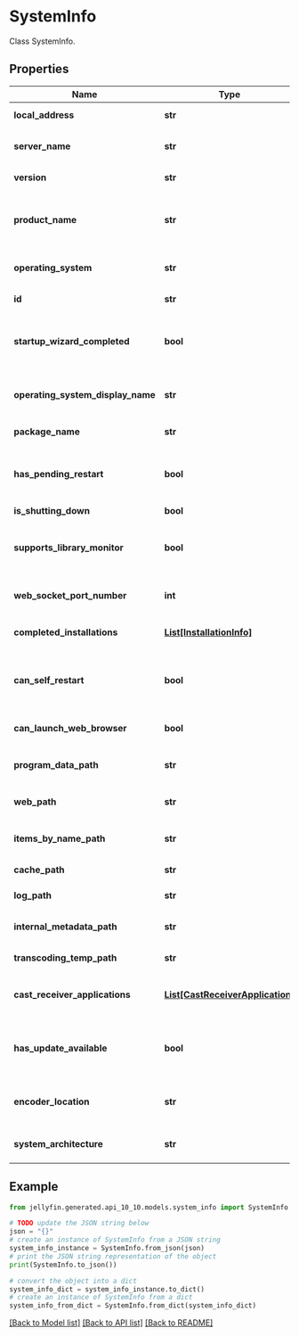 # SystemInfo

Class SystemInfo.

## Properties

Name | Type | Description | Notes
------------ | ------------- | ------------- | -------------
**local_address** | **str** | Gets or sets the local address. | [optional] 
**server_name** | **str** | Gets or sets the name of the server. | [optional] 
**version** | **str** | Gets or sets the server version. | [optional] 
**product_name** | **str** | Gets or sets the product name. This is the AssemblyProduct name. | [optional] 
**operating_system** | **str** | Gets or sets the operating system. | [optional] 
**id** | **str** | Gets or sets the id. | [optional] 
**startup_wizard_completed** | **bool** | Gets or sets a value indicating whether the startup wizard is completed. | [optional] 
**operating_system_display_name** | **str** | Gets or sets the display name of the operating system. | [optional] 
**package_name** | **str** | Gets or sets the package name. | [optional] 
**has_pending_restart** | **bool** | Gets or sets a value indicating whether this instance has pending restart. | [optional] 
**is_shutting_down** | **bool** |  | [optional] 
**supports_library_monitor** | **bool** | Gets or sets a value indicating whether [supports library monitor]. | [optional] 
**web_socket_port_number** | **int** | Gets or sets the web socket port number. | [optional] 
**completed_installations** | [**List[InstallationInfo]**](InstallationInfo.md) | Gets or sets the completed installations. | [optional] 
**can_self_restart** | **bool** | Gets or sets a value indicating whether this instance can self restart. | [optional] [default to True]
**can_launch_web_browser** | **bool** |  | [optional] [default to False]
**program_data_path** | **str** | Gets or sets the program data path. | [optional] 
**web_path** | **str** | Gets or sets the web UI resources path. | [optional] 
**items_by_name_path** | **str** | Gets or sets the items by name path. | [optional] 
**cache_path** | **str** | Gets or sets the cache path. | [optional] 
**log_path** | **str** | Gets or sets the log path. | [optional] 
**internal_metadata_path** | **str** | Gets or sets the internal metadata path. | [optional] 
**transcoding_temp_path** | **str** | Gets or sets the transcode path. | [optional] 
**cast_receiver_applications** | [**List[CastReceiverApplication]**](CastReceiverApplication.md) | Gets or sets the list of cast receiver applications. | [optional] 
**has_update_available** | **bool** | Gets or sets a value indicating whether this instance has update available. | [optional] [default to False]
**encoder_location** | **str** |  | [optional] [default to 'System']
**system_architecture** | **str** |  | [optional] [default to 'X64']

## Example

```python
from jellyfin.generated.api_10_10.models.system_info import SystemInfo

# TODO update the JSON string below
json = "{}"
# create an instance of SystemInfo from a JSON string
system_info_instance = SystemInfo.from_json(json)
# print the JSON string representation of the object
print(SystemInfo.to_json())

# convert the object into a dict
system_info_dict = system_info_instance.to_dict()
# create an instance of SystemInfo from a dict
system_info_from_dict = SystemInfo.from_dict(system_info_dict)
```
[[Back to Model list]](../README.md#documentation-for-models) [[Back to API list]](../README.md#documentation-for-api-endpoints) [[Back to README]](../README.md)


